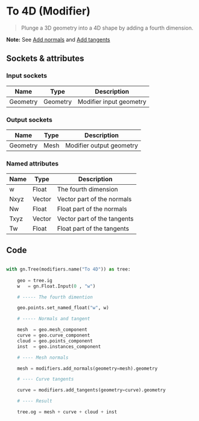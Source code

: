 # To 4D (Modifier)

> Plunge a 3D geometry into a 4D shape by adding a fourth dimension.

**Note:** See [Add normals](mod_add_normals.md) and [Add tangents](mod_add_tangents.md)

## Sockets & attributes

### Input sockets

| Name        | Type        | Description                                                           |
| ----------- | ----------- | --------------------------------------------------------------------- |
| Geometry    | Geometry    | Modifier input geometry                                               |

### Output sockets

| Name        | Type        | Description                                                           |
| ----------- | ----------- | --------------------------------------------------------------------- |
| Geometry    | Mesh        | Modifier output geometry                                              |

### Named attributes

| Name        | Type        | Description                                                           |
| ----------- | ----------- | --------------------------------------------------------------------- |
| w           | Float       | The fourth dimension                                                  |
| Nxyz        | Vector      | Vector part of the normals                                            |
| Nw          | Float       | Float part of the normals                                             |
| Txyz        | Vector      | Vector part of the tangents                                           |
| Tw          | Float       | Float part of the tangents                                           |


## Code

``` python

with gn.Tree(modifiers.name("To 4D")) as tree:
        
    geo = tree.ig
    w   = gn.Float.Input(0 , "w")

    # ----- The fourth dimention

    geo.points.set_named_float("w", w)

    # ----- Normals and tangent

    mesh  = geo.mesh_component
    curve = geo.curve_component
    cloud = geo.points_component
    inst  = geo.instances_component

    # ---- Mesh normals

    mesh = modifiers.add_normals(geometry=mesh).geometry

    # ---- Curve tangents

    curve = modifiers.add_tangents(geometry=curve).geometry

    # ---- Result

    tree.og = mesh + curve + cloud + inst

```

